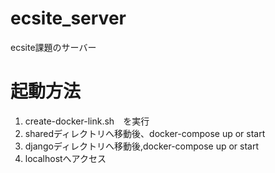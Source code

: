 # ecsite_server
ecsite課題のサーバー

# 起動方法
1. create-docker-link.sh　を実行
2. sharedディレクトリへ移動後、docker-compose up or start
3. djangoディレクトリへ移動後,docker-compose up or start
4. localhostへアクセス
